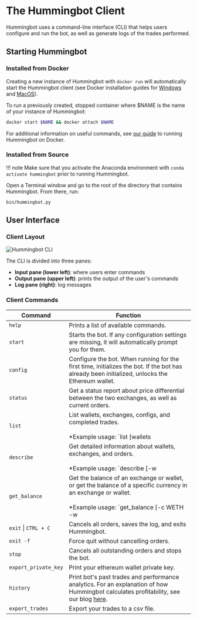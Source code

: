 # The Hummingbot Client

Hummingbot uses a command-line interface (CLI) that helps users configure and run the bot, as well as generate logs of the trades performed.

## Starting Hummingbot

### Installed from Docker

Creating a new instance of Hummingbot with `docker run` will automatically start the Hummingbot client (see Docker installation guides for [Windows](/installation/windows) and [MacOS](/installation/macOS)).

To run a previously created, stopped container where $NAME is the name of your instance of Hummingbot:

```sh
docker start $NAME && docker attach $NAME
```

For additional information on useful commands, see [our guide](/installation/docker) to running Hummingbot on Docker.

### Installed from Source

!!! note
    Make sure that you activate the Anaconda environment with `conda activate hummingbot` prior to running Hummingbot.

Open a Terminal window and go to the root of the directory that contains Hummingbot. From there, run:
```
bin/hummingbot.py
```

## User Interface

### Client Layout
![Hummingbot CLI](/assets/img/hummingbot-cli.png)

The CLI is divided into three panes:

* **Input pane (lower left)**: where users enter commands
* **Output pane (upper left)**: prints the output of the user's commands
* **Log pane (right)**: log messages

### Client Commands

| Command | Function |
|---------|----------|
| `help` | Prints a list of available commands.
| `start` | Starts the bot. If any configuration settings are missing, it will automatically prompt you for them.
| `config` | Configure the bot.  When running for the first time, initializes the bot.  If the bot has already been initialized, unlocks the Ethereum wallet.
| `status` | Get a status report about price differential between the two exchanges, as well as current orders.
| `list` | List wallets, exchanges, configs, and completed trades.<br/><br/>*Example usage: `list [wallets|exchanges|configs|trades]`*
| `describe` | Get detailed information about wallets, exchanges, and orders.<br/><br/>*Example usage: `describe [-w|-e binance|-e ddex]` to show details of wallets, binance positions, wallet balances (available for DDEX), respectively*.
| `get_balance` | Get the balance of an exchange or wallet, or get the balance of a specific currency in an exchange or wallet.<br/><br/>*Example usage: `get_balance [-c WETH -w|-c ETH -e binance]` to show available WETH balance in the Ethereum wallet and ETH balance in Binance, respectively*.
| `exit` \| `CTRL + C` | Cancels all orders, saves the log, and exits Hummingbot.
|`exit -f`| Force quit without cancelling orders.
| `stop` | Cancels all outstanding orders and stops the bot.
|`export_private_key`| Print your ethereum wallet private key.
|`history`| Print bot's past trades and performance analytics. For an explanation of how Hummingbot calculates profitability, see our blog [here](https://hummingbot.io/blog/2019-07-measure-performance-crypto-trading/#tldr).
|`export_trades`| Export your trades to a csv file.
